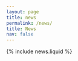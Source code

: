 ```yaml
---
layout: page
title: news
permalink: /news/
title: News
nav: false
---
```


{% include news.liquid %}
